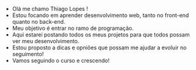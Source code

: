 - Olá me chamo Thiago Lopes !
- Estou focando em aprender desenvolvimento web, tanto no front-end quanto no back-end.
- Meu objetivo é entrar no ramo de programação.
- Aqui estarei postando todos os meus projetos para que todos possam ver meu desenvolvimento.
- Estou proposto a dicas e opniões que possam me ajudar a evoluir no seguimento!
- Vamos seguindo o curso e crescendo! 
  
<!---
ThiagoLopesSantos/ThiagoLopesSantos is a ✨ special ✨ repository because its `README.md` (this file) appears on your GitHub profile.
You can click the Preview link to take a look at your changes.
--->
